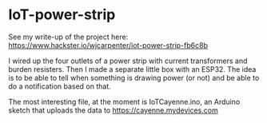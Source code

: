 # IoT-power-strip
See my write-up of the project here: https://www.hackster.io/wjcarpenter/iot-power-strip-fb6c8b

I wired up the four outlets of a power strip with current transformers and burden resisters. Then I made a separate little box with an ESP32. The idea is to be able to tell when something is drawing power (or not) and be able to do a notification based on that.

The most interesting file, at the moment is IoTCayenne.ino, an Arduino sketch that uploads the data to https://cayenne.mydevices.com
